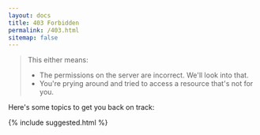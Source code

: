 ```yaml
---
layout: docs
title: 403 Forbidden
permalink: /403.html
sitemap: false
---
```


> This either means:
>
> - The permissions on the server are incorrect. We'll look into that.
> - You're prying around and tried to access a resource that's not for you.

Here's some topics to get you back on track:

{% include suggested.html %}
